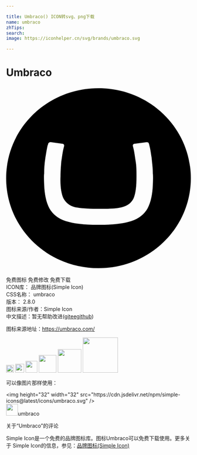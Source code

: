 ```yaml
---

title: Umbraco() ICON转svg、png下载
name: umbraco
zhTips: 
search: 
image: https://iconhelper.cn/svg/brands/umbraco.svg

---
```


# Umbraco  <small style="font-size: 60%;font-weight: 100"></small>

<div id="svg" class="svg-wrap">
<svg role="img" viewBox="0 0 24 24" xmlns="http://www.w3.org/2000/svg"><title>Umbraco icon</title><path d="M0 12C0 5.522 5.363.319 12 .319S24 5.522 24 12c0 6.476-5.363 11.681-12 11.681S0 18.477 0 12zm11.734 3.98c-1.168 0-2.123-.104-2.76-.211-.744-.158-1.223-.584-1.541-1.168-.266-.586-.424-1.539-.371-2.814 0-.689.053-1.327.104-1.965.108-.636.16-1.167.267-1.594l.105-.424v-.052c0-.105-.105-.213-.212-.213l-1.54-.212h-.052c-.105 0-.213.105-.266.16 0 .104-.053.159-.104.371-.108.478-.161.902-.267 1.486-.109.685-.163 1.378-.159 2.071 0 0-.053.159 0 1.434s.266 2.283.69 3.08c.425.742 1.116 1.326 2.124 1.645 1.01.32 2.389.479 4.142.479h.213c1.753 0 3.132-.158 4.14-.479 1.01-.318 1.701-.902 2.126-1.645.425-.795.638-1.805.69-3.08.053-1.275 0-1.434 0-1.434 0-.743-.104-1.435-.16-2.069-.105-.638-.158-1.063-.266-1.487-.053-.212-.053-.319-.105-.371 0-.107-.105-.16-.266-.16h-.053l-1.54.212c-.105 0-.213.107-.213.213v.052l.106.424c.106.427.158.957.266 1.593.105.639.105 1.275.105 1.965 0 1.275-.104 2.177-.371 2.814-.266.586-.795 1.01-1.539 1.168-.639.16-1.594.213-2.762.213h-.531v-.002z"/></svg>
</div>
<detail full-name='umbraco'></detail>

<div class="detail-page">
<p>
<span><span class="badge-success badge">免费图标</span> <span class="badge-success badge">免费修改</span>  <span class="badge-success badge">免费下载</span> </span>
<br/>
<span>
ICON库：
<span class="badge-secondary badge">品牌图标(Simple Icon)</span> 
</span>
<br/>
<span>
CSS名称：
<span class="badge-secondary badge">umbraco</span> 
</span>

<br/>
<span>
版本：
<span class="badge-secondary badge">2.8.0</span> 
</span>
<br/>
<span>图标来源/作者：<span class="badge-light badge">Simple Icon</span></span> 
<br/>
<span class="zh-detail">中文描述：暂无<span class="help-link"><span>帮助改进</span>(<a href="https://gitee.com/liuwave/icon-helper/edit/master/json/brands/umbraco.json" target="_blank" rel="noopener noreferrer">gitee</a><a href="https://github.com/liuwave/icon-helper/edit/master/json/brands/umbraco.json" target="_blank" rel="noopener noreferrer">github</a></span>)</span><br/>
</p>
</div><div class="description description alert alert-light"><p>图标来源地址：<a href="https://umbraco.com/" target="_blank" rel="noopener noreferrer">https://umbraco.com/</a></p></div>
<div class="alert alert-dark">
<img height="21" width="21" src="https://cdn.jsdelivr.net/npm/simple-icons@latest/icons/umbraco.svg" />
<img height="24" width="24" src="https://cdn.jsdelivr.net/npm/simple-icons@latest/icons/umbraco.svg" />
<img height="32" width="32" src="https://cdn.jsdelivr.net/npm/simple-icons@latest/icons/umbraco.svg" />
<img height="48" width="48" src="https://cdn.jsdelivr.net/npm/simple-icons@latest/icons/umbraco.svg" />
<img height="64" width="64" src="https://cdn.jsdelivr.net/npm/simple-icons@latest/icons/umbraco.svg" />
<img height="96" width="96" src="https://cdn.jsdelivr.net/npm/simple-icons@latest/icons/umbraco.svg" />

</div>
<div>
  <p>可以像图片那样使用：    
  </p>
  <div class="alert alert-primary" style="font-size: 14px">
    &lt;img height="32" width="32" src="https://cdn.jsdelivr.net/npm/simple-icons@latest/icons/umbraco.svg" /&gt;
    <copy-btn content='<img height="32" width="32" src="https://cdn.jsdelivr.net/npm/simple-icons@latest/icons/umbraco.svg" />'></copy-btn>
  </div>
  <div class="alert alert-secondary">
    <img height="32" width="32" src="https://cdn.jsdelivr.net/npm/simple-icons@latest/icons/umbraco.svg" />umbraco
    <copy-btn content="umbraco" btn-title="复制图标名称"></copy-btn>
  </div>
</div>

<Vssue title="关于“Umbraco”的评论" >关于“Umbraco”的评论</Vssue>


<div><p>Simple Icon是一个免费的品牌图标库。图标Umbraco可以免费下载使用。更多关于  Simple Icon的信息，参见：<a target="_blank" href="https://iconhelper.cn/brands.html">品牌图标(Simple Icon)</a>
</p></div>

